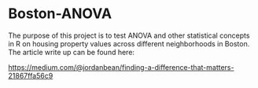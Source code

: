 # Boston-ANOVA

The purpose of this project is to test ANOVA and other statistical concepts in R on housing property values across different
neighborhoods in Boston. The article write up can be found here:

https://medium.com/@jordanbean/finding-a-difference-that-matters-21867ffa56c9
